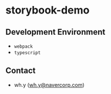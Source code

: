 # storybook-demo

## Development Environment
- `webpack`
- `typescript`

## Contact
- wh.y (wh.y@navercorp.com)
